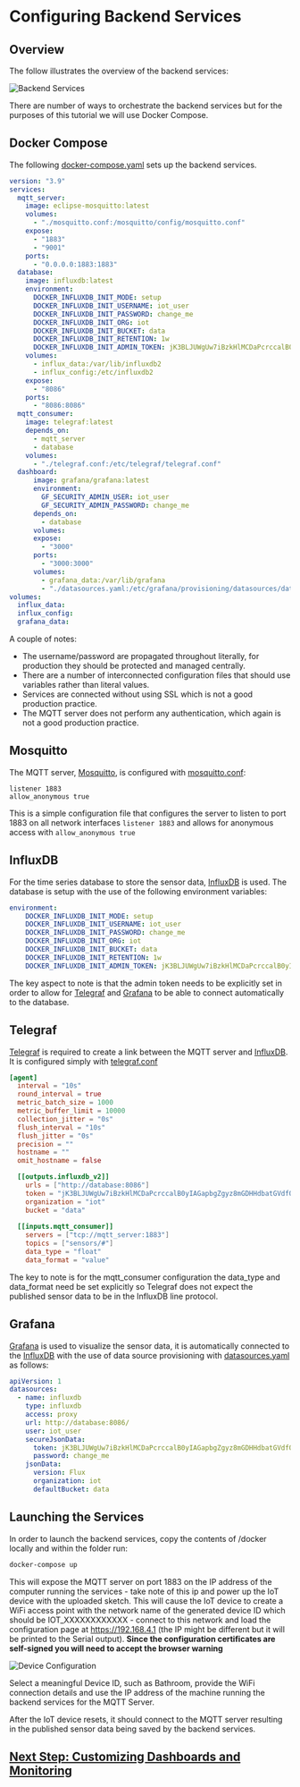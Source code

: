 # Configuring Backend Services

## Overview

The follow illustrates the overview of the backend services:

![Backend Services](../images/backend_overview.png)

There are number of ways to orchestrate the backend services but for the purposes of this tutorial we will use Docker Compose.

## Docker Compose

The following [docker-compose.yaml](../../docker/docker-compose.yml) sets up the backend services.

```yaml
version: "3.9"
services:
  mqtt_server:
    image: eclipse-mosquitto:latest
    volumes:
      - "./mosquitto.conf:/mosquitto/config/mosquitto.conf"
    expose:
      - "1883"
      - "9001"
    ports:
      - "0.0.0.0:1883:1883"
  database:
    image: influxdb:latest
    environment: 
      DOCKER_INFLUXDB_INIT_MODE: setup
      DOCKER_INFLUXDB_INIT_USERNAME: iot_user
      DOCKER_INFLUXDB_INIT_PASSWORD: change_me
      DOCKER_INFLUXDB_INIT_ORG: iot
      DOCKER_INFLUXDB_INIT_BUCKET: data
      DOCKER_INFLUXDB_INIT_RETENTION: 1w      
      DOCKER_INFLUXDB_INIT_ADMIN_TOKEN: jK3BLJUWgUw7iBzkHlMCDaPcrccalB0yIAGapbgZgyz8mGDHHdbatGVdfOtiKtefh9yDw_D0KcpKM2cFiwEvQA==
    volumes:
      - influx_data:/var/lib/influxdb2
      - influx_config:/etc/influxdb2
    expose: 
      - "8086"
    ports:
      - "8086:8086"
  mqtt_consumer:
    image: telegraf:latest
    depends_on: 
      - mqtt_server
      - database
    volumes:
      - "./telegraf.conf:/etc/telegraf/telegraf.conf"
  dashboard:
      image: grafana/grafana:latest
      environment: 
        GF_SECURITY_ADMIN_USER: iot_user
        GF_SECURITY_ADMIN_PASSWORD: change_me
      depends_on: 
        - database
      volumes:
      expose:
        - "3000"
      ports:
        - "3000:3000"
      volumes:
        - grafana_data:/var/lib/grafana
        - "./datasources.yaml:/etc/grafana/provisioning/datasources/datasources.yaml"     
volumes:
  influx_data:
  influx_config:
  grafana_data:
```

A couple of notes:

* The username/password are propagated throughout literally, for production they should be protected and managed centrally.
* There are a number of interconnected configuration files that should use variables rather than literal values.
* Services are connected without using SSL which is not a good production practice.
* The MQTT server does not perform any authentication, which again is not a good production practice.

## Mosquitto

The MQTT server, [Mosquitto](https://mosquitto.org/), is configured with [mosquitto.conf](../../docker/mosquitto.conf):

```
listener 1883
allow_anonymous true
```

This is a simple configuration file that configures the server to listen to port 1883 on all network interfaces ``listener 1883`` and allows for anonymous access with ``allow_anonymous true``

## InfluxDB

For the time series database to store the sensor data, [InfluxDB](https://www.influxdata.com/products/influxdb/) is used. The database is setup with the use of the following environment variables:

```yaml
environment: 
    DOCKER_INFLUXDB_INIT_MODE: setup
    DOCKER_INFLUXDB_INIT_USERNAME: iot_user
    DOCKER_INFLUXDB_INIT_PASSWORD: change_me
    DOCKER_INFLUXDB_INIT_ORG: iot
    DOCKER_INFLUXDB_INIT_BUCKET: data
    DOCKER_INFLUXDB_INIT_RETENTION: 1w      
    DOCKER_INFLUXDB_INIT_ADMIN_TOKEN: jK3BLJUWgUw7iBzkHlMCDaPcrccalB0yIAGapbgZgyz8mGDHHdbatGVdfOtiKtefh9yDw_D0KcpKM2cFiwEvQA==
```

The key aspect to note is that the admin token needs to be explicitly set in order to allow for [Telegraf](https://www.influxdata.com/time-series-platform/telegraf/) and [Grafana](https://grafana.com/) to be able to connect automatically to the database.

## Telegraf

[Telegraf](https://www.influxdata.com/time-series-platform/telegraf/) is required to create a link between the MQTT server and [InfluxDB](https://www.influxdata.com/products/influxdb/). It is configured simply with [telegraf.conf](../../docker/telegraf.conf)

```toml
[agent]
  interval = "10s"
  round_interval = true
  metric_batch_size = 1000
  metric_buffer_limit = 10000
  collection_jitter = "0s"
  flush_interval = "10s"
  flush_jitter = "0s"
  precision = ""
  hostname = ""
  omit_hostname = false

  [[outputs.influxdb_v2]]
    urls = ["http://database:8086"]
    token = "jK3BLJUWgUw7iBzkHlMCDaPcrccalB0yIAGapbgZgyz8mGDHHdbatGVdfOtiKtefh9yDw_D0KcpKM2cFiwEvQA=="
    organization = "iot"
    bucket = "data"
  
  [[inputs.mqtt_consumer]]
    servers = ["tcp://mqtt_server:1883"]
    topics = ["sensors/#"]
    data_type = "float"
    data_format = "value"
```

The key to note is for the mqtt_consumer configuration the data_type and data_format need be set explicitly so Telegraf does not expect the published sensor data to be in the InfluxDB line protocol.

## Grafana

[Grafana](https://grafana.com/) is used to visualize the sensor data, it is automatically connected to the [InfluxDB](https://www.influxdata.com/products/influxdb/) with the use of data source provisioning with [datasources.yaml](../../docker/datasources.yaml) as follows:

```yaml
apiVersion: 1
datasources:
  - name: influxdb
    type: influxdb
    access: proxy
    url: http://database:8086/
    user: iot_user
    secureJsonData:
      token: jK3BLJUWgUw7iBzkHlMCDaPcrccalB0yIAGapbgZgyz8mGDHHdbatGVdfOtiKtefh9yDw_D0KcpKM2cFiwEvQA==
      password: change_me
    jsonData:
      version: Flux
      organization: iot
      defaultBucket: data
```

## Launching the Services

In order to launch the backend services, copy the contents of /docker locally and within the folder run:

```bash
docker-compose up
```

This will expose the MQTT server on port 1883 on the IP address of the computer running the services - take note of this ip and power up the IoT device with the uploaded sketch. This will cause the IoT device to create a WiFi access point with the network name of the generated device ID which should be IOT_XXXXXXXXXXXX - connect to this network and load the configuration page at https://192.168.4.1 (the IP might be different but it will be printed to the Serial output). **Since the configuration certificates are self-signed you will need to accept the browser warning**

![Device Configuration](../images/config_page.png)

Select a meaningful Device ID, such as Bathroom, provide the WiFi connection details and use the IP address of the machine running the backend services for the MQTT Server.

After the IoT device resets, it should connect to the MQTT server resulting in the published sensor data being saved by the backend services.

## [Next Step: Customizing Dashboards and Monitoring](../step_3/index.md)
